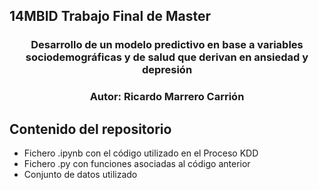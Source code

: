 ## 14MBID Trabajo Final de Master
### <center> Desarrollo de un modelo predictivo en base a variables sociodemográficas y de salud que derivan en ansiedad y depresión <center>
### <center> **Autor:** Ricardo Marrero Carrión <center>

## Contenido del repositorio
  * Fichero .ipynb con el código utilizado en el Proceso KDD
  * Fichero .py con funciones asociadas al código anterior
  * Conjunto de datos utilizado
